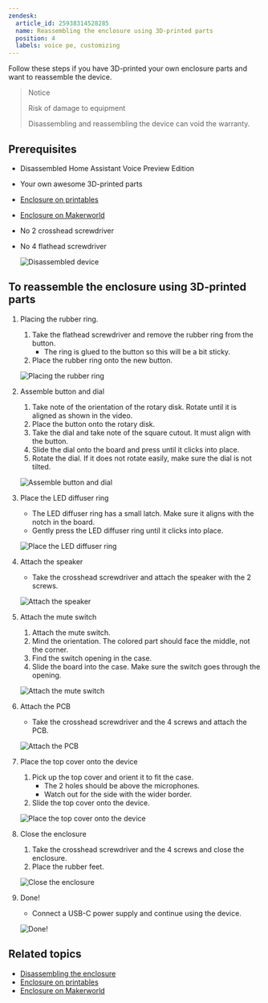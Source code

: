 ```yaml
---
zendesk:
  article_id: 25938314528285
  name: Reassembling the enclosure using 3D-printed parts
  position: 4
  labels: voice pe, customizing
---
```


Follow these steps if you have 3D-printed your own enclosure parts and want to reassemble the device.

>Notice
>
>Risk of damage to equipment
>
>Disassembling and reassembling the device can void the warranty.

## Prerequisites

- Disassembled Home Assistant Voice Preview Edition
- Your own awesome 3D-printed parts
- [Enclosure on printables](https://www.printables.com/model/1110526)
- [Enclosure on Makerworld](https://makerworld.com/models/885769)
- No 2 crosshead screwdriver
- No 4 flathead screwdriver

   ![Disassembled device](/static/img/voice-pe/voice_assembly_prereq_small.jpg)

## To reassemble the enclosure using 3D-printed parts

1. Placing the rubber ring.
   1. Take the flathead screwdriver and remove the rubber ring from the button.
      - The ring is glued to the button so this will be a bit sticky.
   2. Place the rubber ring onto the new button.

    ![Placing the rubber ring](/static/img/voice-pe/voice_replace_rubber_ring_480.webp)

2. Assemble button and dial
   1. Take note of the orientation of the rotary disk. Rotate until it is aligned as shown in the video.
   2. Place the button onto the rotary disk.
   3. Take the dial and take note of the square cutout. It must align with the button.
   4. Slide the dial onto the board and press until it clicks into place.
   5. Rotate the dial. If it does not rotate easily, make sure the dial is not tilted.

    ![Assemble button and dial](/static/img/voice-pe/voice_assemble_dial_480.webp)

3. Place the LED diffuser ring
   - The LED diffuser ring has a small latch. Make sure it aligns with the notch in the board.
   - Gently press the LED diffuser ring until it clicks into place.

    ![Place the LED diffuser ring](/static/img/voice-pe/voice_place_diffuser_480.webp)

4. Attach the speaker
   - Take the crosshead screwdriver and attach the speaker with the 2 screws.

    ![Attach the speaker](/static/img/voice-pe/12_assemble_speaker_small.png)

5. Attach the mute switch
   1. Attach the mute switch.
   2. Mind the orientation. The colored part should face the middle, not the corner.
   3. Find the switch opening in the case.
   4. Slide the board into the case. Make sure the switch goes through the opening.

   ![Attach the mute switch](/static/img/voice-pe/voice_assemble_mute_switch_480.webp)

6. Attach the PCB
   - Take the crosshead screwdriver and the 4 screws and attach the PCB.

    ![Attach the PCB](/static/img/voice-pe/14_add_pcb_screws_small.png)

7. Place the top cover onto the device
   1. Pick up the top cover and orient it to fit the case.
      - The 2 holes should be above the microphones.
      - Watch out for the side with the wider border.
   2. Slide the top cover onto the device.

    ![Place the top cover onto the device](/static/img/voice-pe/voice_assemble_top_cover_480.webp)

8. Close the enclosure
   1. Take the crosshead screwdriver and the 4 screws and close the enclosure.
   2. Place the rubber feet.

   ![Close the enclosure](/static/img/voice-pe/16_add_4_screws_and_rubber_pads_small.png)

9. Done!
   - Connect a USB-C power supply and continue using the device.

    ![Done!](/static/img/voice-pe/15_add_top_enclosure_small.png)

## Related topics

- [Disassembling the enclosure](/hc/en-us/articles/25938306296605)
- [Enclosure on printables](https://www.printables.com/model/1110526)
- [Enclosure on Makerworld](https://makerworld.com/models/885769)

